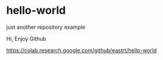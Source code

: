 # hello-world
just another repository example

Hi, Enjoy Github

https://colab.research.google.com/github/eastrt/hello-world
